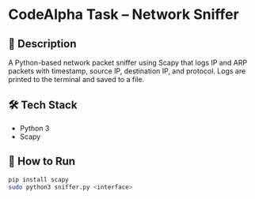 # CodeAlpha Task – Network Sniffer

## 📌 Description
A Python-based network packet sniffer using Scapy that logs IP and ARP packets with timestamp, source IP, destination IP, and protocol. Logs are printed to the terminal and saved to a file.

## 🛠️ Tech Stack
- Python 3
- Scapy

## 🚀 How to Run
```bash
pip install scapy
sudo python3 sniffer.py <interface>
